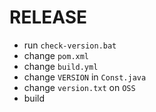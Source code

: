 # RELEASE

- run `check-version.bat`
- change `pom.xml`
- change `build.yml`
- change `VERSION` in `Const.java`
- change `version.txt` on `OSS`
- build